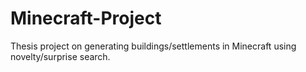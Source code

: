 # Minecraft-Project
Thesis project on generating buildings/settlements in Minecraft using novelty/surprise search.
